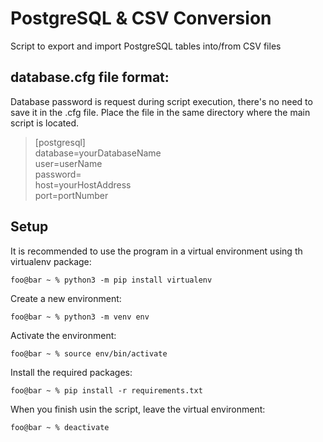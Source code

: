 # PostgreSQL & CSV Conversion
 Script to export and import PostgreSQL tables into/from CSV files

## database.cfg file format:

Database password is request during script execution, there's no need to save it in the .cfg file. Place the file in the same directory where the main script is located.

>[postgresql]\
>database=yourDatabaseName\
>user=userName\
>password= \
>host=yourHostAddress\
>port=portNumber

## Setup

It is recommended to use the program in a virtual environment using th virtualenv package:

```console
foo@bar ~ % python3 -m pip install virtualenv
```

Create a new environment:

```console
foo@bar ~ % python3 -m venv env
```

Activate the environment:

```console
foo@bar ~ % source env/bin/activate
```

Install the required packages:

```console
foo@bar ~ % pip install -r requirements.txt
```

When you finish usin the script, leave the virtual environment:

```console
foo@bar ~ % deactivate
```
